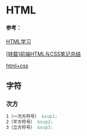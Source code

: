 # HTML



#### 参考：

[HTML学习](https://www.cnblogs.com/wanglongshuai/category/789480.html)

[[转载]前端HTML与CSS笔记总结](https://github.com/xq773939719/HTML-CSS-JS)

[html+css](https://github.com/OMGZui/noteBook/blob/master/html+css.md)



## 字符

### 次方
```html
1（一次方符号） &sup1; 
2（平方符号） &sup2; 
3（立方符号） &sup3; 
```

